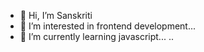 - 👋 Hi, I’m Sanskriti
- 👀 I’m interested in frontend development...
- 🌱 I’m currently learning javascript...
..

<!---
Sanskriti54/Sanskriti54 is a ✨ special ✨ repository because its `README.md` (this file) appears on your GitHub profile.
You can click the Preview link to take a look at your changes.
--->
